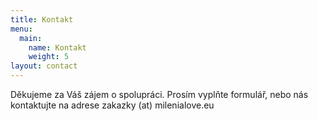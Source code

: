 ```yaml
---
title: Kontakt
menu:
  main:
    name: Kontakt
    weight: 5
layout: contact
---
```

Děkujeme za Váš zájem o spolupráci. Prosím vyplňte formulář, nebo nás kontaktujte na adrese zakazky (at) milenialove.eu
